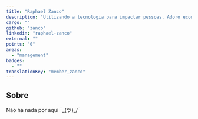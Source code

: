 ```yaml
---
title: "Raphael Zanco"
description: "Utilizando a tecnologia para impactar pessoas. Adoro economia e negócios, sempre buscando novos desafios."
cargo: ""
github: "zanco"
linkedin: "raphael-zanco"
external: ""
points: "0"
areas:
  - "management"
badges:
  - ""
translationKey: "member_zanco"
---
```

## Sobre
Não há nada por aqui ¯\_(ツ)_/¯